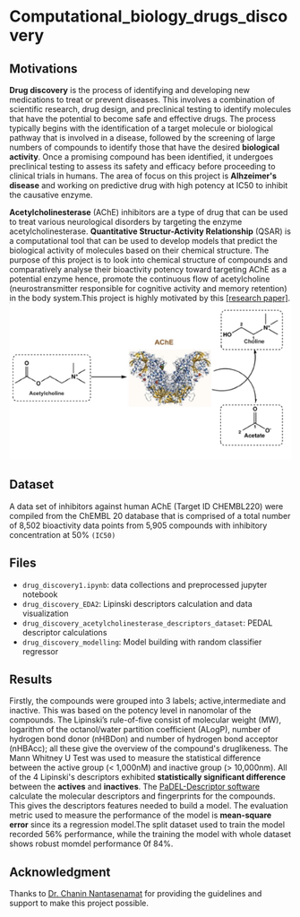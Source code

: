 # Computational_biology_drugs_discovery
## Motivations

**Drug discovery** is the process of identifying and developing new medications to treat or prevent diseases. This involves a combination of scientific research, drug design, and preclinical testing to identify molecules that have the potential to become safe and effective drugs. The process typically begins with the identification of a target molecule or biological pathway that is involved in a disease, followed by the screening of large numbers of compounds to identify those that have the desired **biological activity**. Once a promising compound has been identified, it undergoes preclinical testing to assess its safety and efficacy before proceeding to clinical trials in humans. The area of focus on this project is **Alhzeimer's disease** and working on predictive drug with high potency at IC50 to inhibit the causative enzyme.

**Acetylcholinesterase** (AChE) inhibitors are a type of drug that can be used to treat various neurological disorders by targeting the enzyme acetylcholinesterase. **Quantitative Structur-Activity Relationship** (QSAR) is a computational tool that can be used to develop models that predict the biological activity of molecules based on their chemical structure. The purpose of this project is to look into chemical structure of compounds and comparatively analyse their bioactivity potency toward targeting AChE as a potential enzyme hence, promote the continuous flow of acetylcholine (neurostransmitter responsible for cognitive activity and memory retention) in the body system.This project is highly motivated by this [[research paper]](https://peerj.com/articles/2322/).
![image](/images/image2.png)

## Dataset

A data set of inhibitors against human AChE (Target ID CHEMBL220) were compiled from the ChEMBL 20 database that is comprised of a total number of 8,502 bioactivity data points from 5,905 compounds with inhibitory concentration at 50% `(IC50)`

## Files

- `drug_discovery1.ipynb`: data collections and preprocessed jupyter notebook
- `drug_discovery_EDA2`: Lipinski descriptors calculation and data visualization
- `drug_discovery_acetylcholinesterase_descriptors_dataset`: PEDAL descriptor calculations
- `drug_discovery_modelling`: Model building with random classifier regressor

## Results

Firstly, the compounds were grouped into 3 labels; active,intermediate and inactive. This was based on the potency level in nanomolar of the compounds. The Lipinski’s rule-of-five consist of molecular weight (MW), logarithm of the octanol/water partition coefficient (ALogP), number of hydrogen bond donor (nHBDon) and number of hydrogen bond acceptor (nHBAcc); all these give the overview of the compound's druglikeness.
The Mann Whitney U Test was used to measure the statistical difference between the active group (< 1,000nM) and inactive group (> 10,000nm). All of the 4 Lipinski's descriptors exhibited **statistically significant difference** between the **actives** and **inactives**. The [PaDEL-Descriptor software](https://onlinelibrary.wiley.com/doi/10.1002/jcc.21707) calculate the molecular descriptors and fingerprints for the compounds. This gives the descriptors features needed to build a model. The evaluation metric used to measure the performance of the model is **mean-square error** since its a regression model.The split dataset used to train the model recorded 56% performance, while the training the model with whole dataset shows robust momdel performance 0f 84%.

## Acknowledgment
Thanks to [Dr. Chanin Nantasenamat](https://peerj.com/chanin/) for providing the guidelines and support to make this project possible.
